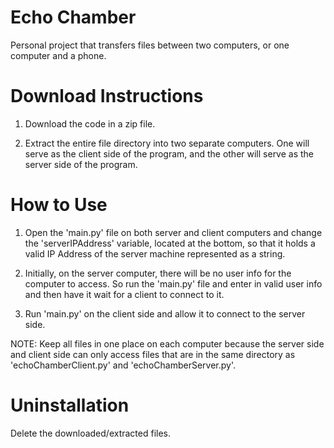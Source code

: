 # Echo Chamber
Personal project that transfers files between two computers, or one computer and a phone.


# Download Instructions
1. Download the code in a zip file.

2. Extract the entire file directory into two separate computers. One will serve as the client side of the program, and the other will serve as the server side of the program.


# How to Use
1. Open the 'main.py' file on both server and client computers and change the 'serverIPAddress' variable, located at the bottom,  so that it holds a valid IP Address of the server machine represented as a string.

2. Initially, on the server computer, there will be no user info for the computer to access. So run the 'main.py' file and enter in valid user info and then have it wait for a client to connect to it.

3. Run 'main.py' on the client side and allow it to connect to the server side.

NOTE: Keep all files in one place on each computer because the server side and client side can only access files that are in the same directory as 'echoChamberClient.py' and 'echoChamberServer.py'.


# Uninstallation
Delete the downloaded/extracted files.